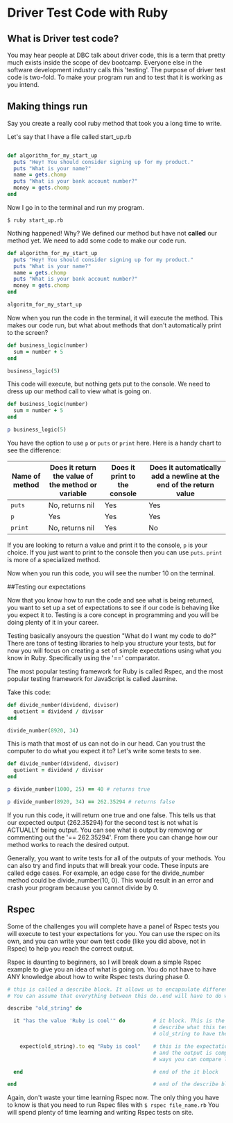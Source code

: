 # Driver Test Code with Ruby

## What is Driver test code?

You may hear people at DBC talk about driver code, this is a term that pretty much exists inside the scope of dev bootcamp. Everyone else in the software development industry calls this 'testing'. The purpose of driver test code is two-fold. To make your program run and to test that it is working as you intend.

## Making things run

Say you create a really cool ruby method that took you a long time to write.

Let's say that I have a file called start_up.rb
```ruby

def algorithm_for_my_start_up
  puts "Hey! You should consider signing up for my product."
  puts "What is your name?"
  name = gets.chomp
  puts "What is your bank account number?"
  money = gets.chomp
end
```
Now I go in to the terminal and run my program.

```shell
$ ruby start_up.rb
```
Nothing happened! Why? We defined our method but have not __called__ our method yet. We need to add some code to make our code run.

```ruby
def algorithm_for_my_start_up
  puts "Hey! You should consider signing up for my product."
  puts "What is your name?"
  name = gets.chomp
  puts "What is your bank account number?"
  money = gets.chomp
end

algoritm_for_my_start_up
```

Now when you run the code in the terminal, it will execute the method. This makes our code run, but what about methods that don't automatically print to the screen?

```ruby
def business_logic(number)
  sum = number + 5
end

business_logic(5)
```

This code will execute, but nothing gets put to the console. We need to dress up our method call to view what is going on.

```ruby
def business_logic(number)
  sum = number + 5
end

p business_logic(5)
```

You have the option to use `p` or `puts` or `print` here. Here is a handy chart to see the difference:

| Name of method | Does it return the value of the method or variable | Does it print to the console | Does it automatically add a newline at the end of the return value |
|---------------|-------------------------------------------------------|-----------------------------|------------------------------------------------------------------------------|
| `puts`   |  No, returns nil |  Yes  | Yes |
| `p`      | Yes | Yes | Yes |
| `print` | No, returns nil | Yes | No |

If you are looking to return a value and print it to the console, `p` is your choice. If you just want to print to the console then you can use `puts`. `print` is more of a specialized method.

Now when you run this code, you will see the number 10 on the terminal.

##Testing our expectations

Now that you know how to run the code and see what is being returned, you want to set up a set of expectations to see if our code is behaving like you expect it to. Testing is a core concept in programming and you will be doing plenty of it in your career.

Testing basically ansyours the question "What do I want my code to do?" There are tons of testing libraries to help you structure your tests, but for now you will focus on creating a set of simple expectations using what you know in Ruby. Specifically using the '==' comparator.

The most popular testing framework for Ruby is called Rspec, and the most popular testing framework for JavaScript is called Jasmine.

Take this code:

```ruby
def divide_number(dividend, divisor)
  quotient = dividend / divisor
end

divide_number(8920, 34)
```

This is math that most of us can not do in our head. Can you trust the computer to do what you expect it to? Let's write some tests to see.

```ruby
def divide_number(dividend, divisor)
  quotient = dividend / divisor
end

p divide_number(1000, 25) == 40 # returns true

p divide_number(8920, 34) == 262.35294 # returns false

```

If you run this code, it will return one true and one false. This tells us that our expected output (262.35294) for the second test is not what is ACTUALLY being output. You can see what is  output by removing or commenting out the '== 262.35294'. From there you can change how our method works to reach the desired output.

Generally, you want to write tests for all of the outputs of your methods. You can also try and find inputs that will break your code. These inputs are called edge cases. For example, an edge case for the divide_number method could be divide_number(10, 0). This would result in an error and crash your program because you cannot divide by 0.

## Rspec

Some of the challenges you will complete have a panel of Rspec tests you will execute to test your expectations for you. You can use the rspec on its own, and you can write your own test code (like you did above, not in Rspec) to help you reach the correct output.

Rspec is daunting to beginners, so I will break down a simple Rspec example to give you an idea of what is going on. You do not have to have ANY knowledge about how to write Rspec tests during phase 0.

```ruby
# this is called a describe block. It allows us to encapsulate different responsibilities of tests.
# You can assume that everything between this do..end will have to do with the variable old_string.

describe "old_string" do

  it "has the value 'Ruby is cool'" do         # it block. This is the start of the test. you can write a string to
                                               # describe what this test is going to be testing. In this case you want
                                               # old_string to have the value of 'Ruby is cool'.

    expect(old_string).to eq "Ruby is cool"    # this is the expectation. Code gets executed inside the expect method
                                               # and the output is compared to the string "Ruby is cool". There are many
                                               # ways you can compare like .to eq, .to be, .to not_be etc.

  end                                          # end of the it block

end                                            # end of the describe block
```

Again, don't waste your time learning Rspec now. The only thing you have to know is that you need to run Rspec files with `$ rspec file_name.rb` You will spend plenty of time learning and writing Rspec tests on site.
